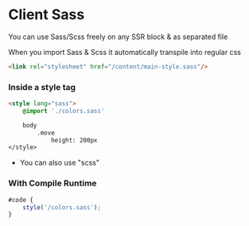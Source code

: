 # Client Sass
You can use Sass/Scss freely on any SSR block & as separated file

When you import Sass & Scss it automatically transpile into regular css

```html
<link rel="stylesheet" href="/content/main-style.sass"/>
```

### Inside a style tag

```html
<style lang="sass">
    @import './colors.sass'

    body
        .move
            height: 200px
</style>
```
* You can also use "scss"

### With Compile Runtime

```js
#code {
    style('/colors.sass');
}
```